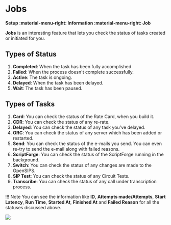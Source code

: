 # Jobs

**Setup :material-menu-right: Information :material-menu-right: Job**

**Jobs** is an interesting feature that lets you check the status of tasks created or initiated for you.

## Types of Status

1. **Completed**: When the task has been fully accomplished
2. **Failed**: When the process doesn't complete successfully.
3. **Active**: The task is ongoing.
4. **Delayed**: When the task has been delayed.
5. **Wait**: The task has been paused.

## Types of Tasks

1. **Card**: You can check the status of the Rate Card, when you build it.
2. **CDR**: You can check the status of any re-rate.
3. **Delayed**: You can check the status of any task you've delayed.
4. **ORC**: You can check the status of any server which has been added or restarted.
5. **Send**: You can check the status of the e-mails you send. You can even re-try to send the e-mail along with failed reasons.
6. **ScriptForge**: You can check the status of the ScriptForge running in the background.
7. **Switch**: You can check the status of any changes are made to the OpenSIPS.
8. **SIP Test**: You can check the status of any Circuit Tests.
9. **Transcribe**: You can check the status of any call under transcription process.

!!! Note
    You can see the information like **ID**, **Attempts made/Attempts**, **Start Latency**, **Run Time**, **Started At**, **Finished At** and **Failed Reason** for all the statuses discussed above.

<img src= "/setup/img/job1.png">
